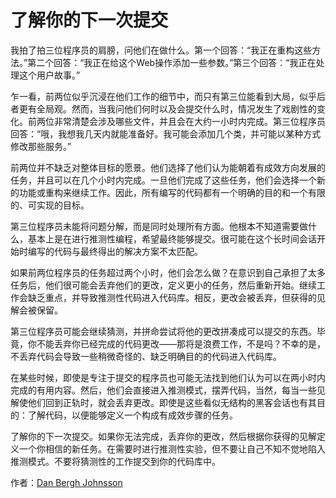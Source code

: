 # 了解你的下一次提交

我拍了拍三位程序员的肩膀，问他们在做什么。第一个回答：“我正在重构这些方法。”第二个回答：“我正在给这个Web操作添加一些参数。”第三个回答：“我正在处理这个用户故事。”

乍一看，前两位似乎沉浸在他们工作的细节中，而只有第三位能看到大局，似乎后者更有全局观。然而，当我问他们何时以及会提交什么时，情况发生了戏剧性的变化。前两位非常清楚会涉及哪些文件，并且会在大约一小时内完成。第三位程序员回答：“哦，我想我几天内就能准备好。我可能会添加几个类，并可能以某种方式修改那些服务。”

前两位并不缺乏对整体目标的愿景。他们选择了他们认为能朝着有成效方向发展的任务，并且可以在几个小时内完成。一旦他们完成了这些任务，他们会选择一个新的功能或重构来继续工作。因此，所有编写的代码都有一个明确的目的和一个有限的、可实现的目标。

第三位程序员未能将问题分解，而是同时处理所有方面。他根本不知道需要做什么，基本上是在进行推测性编程，希望最终能够提交。很可能在这个长时间会话开始时编写的代码与最终得出的解决方案不太匹配。

如果前两位程序员的任务超过两个小时，他们会怎么做？在意识到自己承担了太多任务后，他们很可能会丢弃他们的更改，定义更小的任务，然后重新开始。继续工作会缺乏重点，并导致推测性代码进入代码库。相反，更改会被丢弃，但获得的见解会被保留。

第三位程序员可能会继续猜测，并拼命尝试将他的更改拼凑成可以提交的东西。毕竟，你不能丢弃你已经完成的代码更改——那将是浪费工作，不是吗？不幸的是，不丢弃代码会导致一些稍微奇怪的、缺乏明确目的的代码进入代码库。

在某些时候，即使是专注于提交的程序员也可能无法找到他们认为可以在两小时内完成的有用内容。然后，他们会直接进入推测模式，摆弄代码，当然，每当一些见解使他们回到正轨时，就会丢弃更改。即使是这些看似无结构的黑客会话也有其目的：了解代码，以便能够定义一个构成有成效步骤的任务。

了解你的下一次提交。如果你无法完成，丢弃你的更改，然后根据你获得的见解定义一个你相信的新任务。在需要时进行推测性实验，但不要让自己不知不觉地陷入推测模式。不要将猜测性的工作提交到你的代码库中。

作者：[Dan Bergh Johnsson](http://programmer.97things.oreilly.com/wiki/index.php/Dan_Bergh_Johnsson)